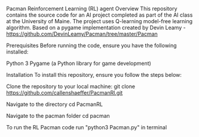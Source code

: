 Pacman Reinforcement Learning (RL) agent
Overview
This repository contains the source code for an AI project completed as part of the AI class at the University of Maine. The project uses Q-learning model-free learning algorithm.
Based on a pygame implementation created by Devin Leamy - https://github.com/DevinLeamy/Pacman/tree/master/Pacman

Prerequisites
Before running the code, ensure you have the following installed:

Python 3
Pygame (a Python library for game development)

Installation
To install this repository, ensure you follow the steps below:

Clone the repository to your local machine:
git clone https://github.com/callenshaeffer/PacmanRl.git


Navigate to the directory
cd PacmanRL


Navigate to the pacman folder
cd pacman



To run the RL Pacman code
run "python3 Pacman.py" in terminal

    
